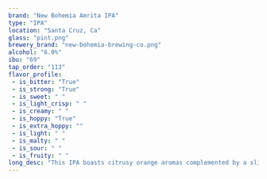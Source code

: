 ```yaml
---
brand: "New Bohemia Amrita IPA"
type: "IPA"
location: "Santa Cruz, Ca"
glass: "pint.png"
brewery_brand: "new-bohemia-brewing-co.png"
alcohol: "6.0%"
ibu: "69"
tap_order: "113"
flavor_profile:
 - is_bitter: "True"
 - is_strong: "True"
 - is_sweet: " "
 - is_light_crisp: " "
 - is_creamy: " "
 - is_hoppy: "True"
 - is_extra_hoppy: ""
 - is_light: " "
 - is_malty: " "
 - is_sour: " "
 - is_fruity: " "
long_desc: "This IPA boasts citrusy orange aromas complemented by a slight bitterness provided by El Dorado and Mandarina Bavaria hops."
---
```

